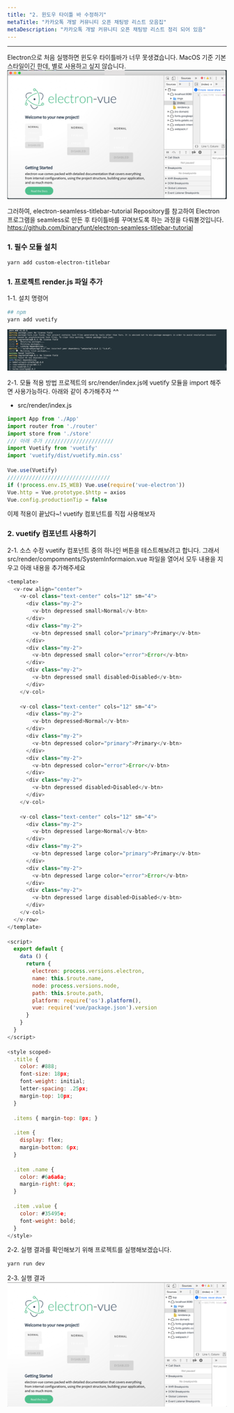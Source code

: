 ```yaml
---
title: "2. 윈도우 타이틀 바 수정하기"
metaTitle: "카카오톡 개발 커뮤니티 오픈 채팅방 리스트 모음집"
metaDescription: "카카오톡 개발 커뮤니티 오픈 채팅방 리스트 정리 되어 있음"
---
```


* * *
Electron으로 처음 실행하면 윈도우 타이틀바가 너무 못생겼습니다. MacOS 기준 기본 스타일이긴 한데, 별로 사용하고 싶지 않습니다.
![ex_screenshot](./assets//electron-vue-frame-default.png)

그러하여, electron-seamless-titlebar-tutorial Repository를 참고하여 Electron 프로그램을 seamless로 만든 후 타이틀바를 꾸며보도록 하는 과정을 다뤄볼것입니다.   
https://github.com/binaryfunt/electron-seamless-titlebar-tutorial

### 1. 필수 모듈 설치
``` bash
yarn add custom-electron-titlebar
```

### 1. 프로젝트 render.js 파일 추가

1-1. 설치 명령어
``` bash
## npm
yarn add vuetify
```
![ex_screenshot](./assets//yarn-add-vuetify.png)

2-1. 모듈 적용 방법
프로젝트의 src/render/index.js에 vuetify 모듈을 import 해주면 사용가능하다. 아래와 같이 추가해주자 ^^

- src/render/index.js
``` javascript
import App from './App'
import router from './router'
import store from './store'
/// 아래 추가 //////////////////////
import Vuetify from 'vuetify'
import 'vuetify/dist/vuetify.min.css'

Vue.use(Vuetify)
/////////////////////////////////
if (!process.env.IS_WEB) Vue.use(require('vue-electron'))
Vue.http = Vue.prototype.$http = axios
Vue.config.productionTip = false
```
이제 적용이 끝났다~! vuetify 컴포넌트를 직접 사용해보자

### 2. vuetify 컴포넌트 사용하기
2-1. 소스 수정
vuetify 컴포넌트 중의 하나인 버튼을 테스트해보려고 합니다. 그래서 src/render/compomnents/SystemInformaion.vue 파일을 열어서 모두 내용을 지우고 아래 내용을 추가해주세요
``` javascript
<template>
  <v-row align="center">
    <v-col class="text-center" cols="12" sm="4">
      <div class="my-2">
        <v-btn depressed small>Normal</v-btn>
      </div>
      <div class="my-2">
        <v-btn depressed small color="primary">Primary</v-btn>
      </div>
      <div class="my-2">
        <v-btn depressed small color="error">Error</v-btn>
      </div>
      <div class="my-2">
        <v-btn depressed small disabled>Disabled</v-btn>
      </div>
    </v-col>

    <v-col class="text-center" cols="12" sm="4">
      <div class="my-2">
        <v-btn depressed>Normal</v-btn>
      </div>
      <div class="my-2">
        <v-btn depressed color="primary">Primary</v-btn>
      </div>
      <div class="my-2">
        <v-btn depressed color="error">Error</v-btn>
      </div>
      <div class="my-2">
        <v-btn depressed disabled>Disabled</v-btn>
      </div>
    </v-col>

    <v-col class="text-center" cols="12" sm="4">
      <div class="my-2">
        <v-btn depressed large>Normal</v-btn>
      </div>
      <div class="my-2">
        <v-btn depressed large color="primary">Primary</v-btn>
      </div>
      <div class="my-2">
        <v-btn depressed large color="error">Error</v-btn>
      </div>
      <div class="my-2">
        <v-btn depressed large disabled>Disabled</v-btn>
      </div>
    </v-col>
  </v-row>
</template>

<script>
  export default {
    data () {
      return {
        electron: process.versions.electron,
        name: this.$route.name,
        node: process.versions.node,
        path: this.$route.path,
        platform: require('os').platform(),
        vue: require('vue/package.json').version
      }
    }
  }
</script>

<style scoped>
  .title {
    color: #888;
    font-size: 18px;
    font-weight: initial;
    letter-spacing: .25px;
    margin-top: 10px;
  }

  .items { margin-top: 8px; }

  .item {
    display: flex;
    margin-bottom: 6px;
  }

  .item .name {
    color: #6a6a6a;
    margin-right: 6px;
  }

  .item .value {
    color: #35495e;
    font-weight: bold;
  }
</style>
```

2-2. 실행
결과를 확인해보기 위해 프로젝트를 실행해보겠습니다.
``` bash
yarn run dev
```
2-3. 실행 결과
![ex_screenshot](./assets//new-project-vuetify-test.png)